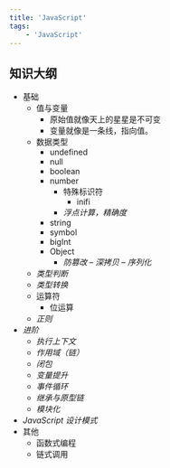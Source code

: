 ```yaml
---
title: 'JavaScript'
tags:
	- 'JavaScript'
---
```


## 知识大纲

- 基础
  - 值与变量
    - 原始值就像天上的星星是不可变
    - 变量就像是一条线，指向值。
  - 数据类型
    - undefined
    - null
    - boolean
    - number
      - 特殊标识符
        - inifi
      - *浮点计算，精确度*
    - string
    - symbol
    - bigInt
    - Object
      - *防篡改*
      – *深拷贝*
      – *序列化*
  - *类型判断*
  - *类型转换*
  - 运算符
    - 位运算
  - *正则*
- *进阶*
  - *执行上下文*
  - *作用域（链）*
  - *闭包*
  - *变量提升*
  - *事件循环*
  - *继承与原型链*
  - *模块化*
- *JavaScript 设计模式*
- 其他
  - 函数式编程
  - 链式调用
